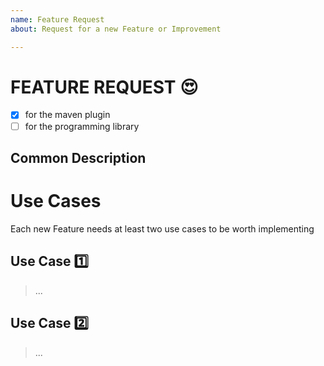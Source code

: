 ```yaml
---
name: Feature Request
about: Request for a new Feature or Improvement

---
```


# FEATURE REQUEST :heart_eyes:
- [x] for the maven plugin
- [ ] for the programming library

## Common Description


# Use Cases
Each new Feature needs at least two use cases to be worth implementing

## Use Case :one:
> ...

## Use Case :two:
> ...
